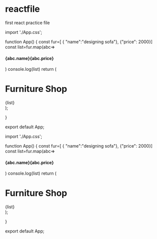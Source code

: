 # reactfile
first react practice file

import './App.css';

function App() {
  const fur=[
    {
    "name":"designing sofa"},
    {"price": 2000}]
    const list=fur.map(abc=><h4>{abc.name}{abc.price}</h4>)
    console.log(list)
  return (
   <div>
     <h1>Furniture Shop</h1>
     {list}
   </div>
  );
  
}

export default App;

import './App.css';

function App() {
  const fur=[
    {
    "name":"designing sofa"},
    {"price": 2000}]
    const list=fur.map(abc=><h4>{abc.name}{abc.price}</h4>)
    console.log(list)
  return (
   <div>
     <h1>Furniture Shop</h1>
     {list}
   </div>
  );
  
}

export default App;
